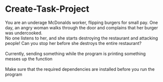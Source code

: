 # Create-Task-Project
You are an underage McDonalds worker, flipping burgers for small pay. One day, an angry woman walks through the door and complains that her burger was undercooked.
<br>
No one listens to her, and she starts destroying the restaurant and attacking people! Can you stop her before she destroys the entire restaurant?
<br>
<br>
Currently, sending something while the program is printing something messes up the function
<br>
<br>
Make sure that the required dependencies are installed before you run the program
